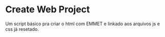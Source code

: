 # Create Web Project
Um script básico pra criar o html com EMMET e linkado aos arquivos js e css já resetado.
